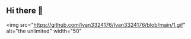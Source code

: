 ## Hi there 👋
<img src="https://github.com/Ivan3324176/Ivan3324176/blob/main/1.gif" alt="the unlimited" width="50"
